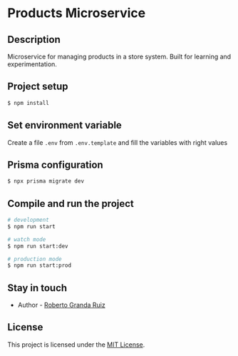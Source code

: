 # Products Microservice

## Description

Microservice for managing products in a store system. Built for learning and experimentation.

## Project setup

```bash
$ npm install
```

## Set environment variable

Create a file `.env` from `.env.template` and fill the variables with right values

## Prisma configuration

```bash
$ npx prisma migrate dev
```

## Compile and run the project

```bash
# development
$ npm run start

# watch mode
$ npm run start:dev

# production mode
$ npm run start:prod
```

## Stay in touch

- Author - [Roberto Granda Ruiz](https://www.linkedin.com/in/roberto-granda-ruiz-37214b128/)

## License

This project is licensed under the [MIT License](./LICENSE).
